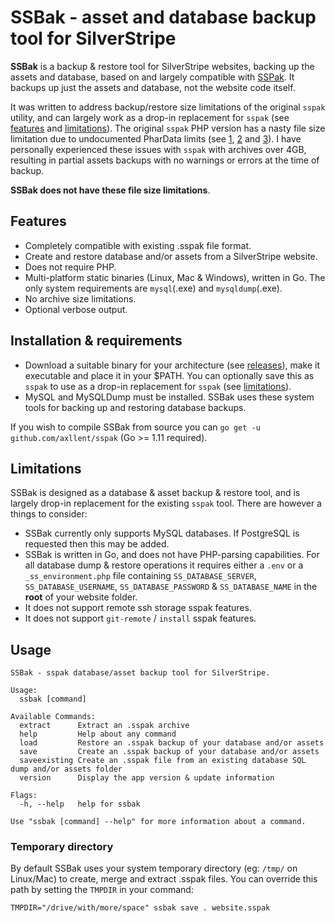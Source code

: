 # SSBak - asset and database backup tool for SilverStripe

**SSBak** is a backup & restore tool for SilverStripe websites, backing up the assets and database, based on and largely compatible with [SSPak](https://github.com/silverstripe/sspak). It backups up just the assets and database, not the website code itself.

It was written to address backup/restore size limitations of the original `sspak` utility, and can largely work as a drop-in replacement for `sspak` (see [features](#features) and [limitations](#limitations)). The original `sspak` PHP version has a nasty file size limitation due to undocumented PharData limits (see [1](https://github.com/silverstripe/sspak/issues/53), [2](https://github.com/silverstripe/sspak/issues/29) and [3](https://github.com/silverstripe/sspak/pull/52)). I have personally experienced these issues with `sspak` with archives over 4GB, resulting in partial assets backups with no warnings or errors at the time of backup. 

**SSBak does not have these file size limitations**.


## Features

- Completely compatible with existing .sspak file format.
- Create and restore database and/or assets from a SilverStripe website.
- Does not require PHP.
- Multi-platform static binaries (Linux, Mac & Windows), written in Go. The only system requirements are `mysql`(.exe) and `mysqldump`(.exe).
- No archive size limitations.
- Optional verbose output.


## Installation & requirements

- Download a suitable binary for your architecture (see [releases](https://github.com/axllent/ssbak/releases/latest)), make it executable and place it in your $PATH. You can optionally save this as `sspak` to use as a drop-in replacement for `sspak` (see [limitations](#limitations)).
- MySQL and MySQLDump must be installed. SSBak uses these system tools for backing up and restoring database backups.

If you wish to compile SSBak from source you can `go get -u github.com/axllent/sspak` (Go >= 1.11 required).


## Limitations

SSBak is designed as a database & asset backup & restore tool, and is largely drop-in replacement for the existing `sspak` tool. There are however a things to consider:

- SSBak currently only supports MySQL databases. If PostgreSQL is requested then this may be added.
- SSBak is written in Go, and does not have PHP-parsing capabilities. For all database dump & restore operations it requires either a `.env` or a `_ss_environment.php` file containing `SS_DATABASE_SERVER`, `SS_DATABASE_USERNAME`, `SS_DATABASE_PASSWORD` & `SS_DATABASE_NAME` in the **root** of your website folder.
- It does not support remote ssh storage sspak features.
- It does not support `git-remote` / `install` sspak features.


## Usage

```
SSBak - sspak database/asset backup tool for SilverStripe.

Usage:
  ssbak [command]

Available Commands:
  extract      Extract an .sspak archive
  help         Help about any command
  load         Restore an .sspak backup of your database and/or assets
  save         Create an .sspak backup of your database and/or assets
  saveexisting Create an .sspak file from an existing database SQL dump and/or assets folder
  version      Display the app version & update information

Flags:
  -h, --help   help for ssbak

Use "ssbak [command] --help" for more information about a command.
```

### Temporary directory

By default SSBak uses your system temporary directory (eg: `/tmp/` on Linux/Mac) to create, merge and extract .sspak files. You can override this path by setting the `TMPDIR` in your command:

```
TMPDIR="/drive/with/more/space" ssbak save . website.sspak
```
